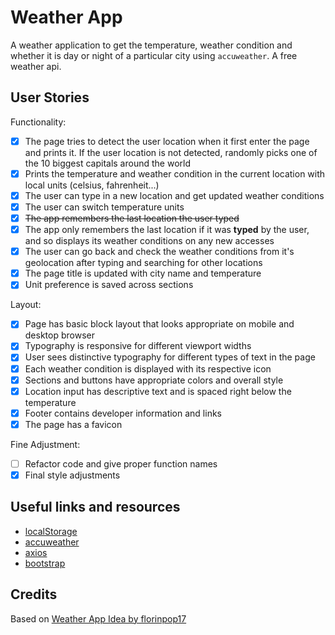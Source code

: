 # Weather App

A weather application to get the temperature, weather condition and whether it is day or night of a particular city using `accuweather`. A free weather api.

## User Stories

Functionality:

- [x] The page tries to detect the user location when it first enter the page and prints it. If the user location is not detected, randomly picks one of the 10 biggest capitals around the world
- [x] Prints the temperature and weather condition in the current location with local units (celsius, fahrenheit...)
- [x] The user can type in a new location and get updated weather conditions
- [x] The user can switch temperature units
- [x] ~~The app remembers the last location the user typed~~
- [x] The app only remembers the last location if it was **typed** by the user, and so displays its weather conditions on any new accesses
- [x] The user can go back and check the weather conditions from it's geolocation after typing and searching for other locations
- [x] The page title is updated with city name and temperature
- [x] Unit preference is saved across sections

Layout:

- [x] Page has basic block layout that looks appropriate on mobile and desktop browser
- [x] Typography is responsive for different viewport widths
- [x] User sees distinctive typography for different types of text in the page
- [x] Each weather condition is displayed with its respective icon
- [x] Sections and buttons have appropriate colors and overall style
- [x] Location input has descriptive text and is spaced right below the temperature
- [x] Footer contains developer information and links
- [x] The page has a favicon

Fine Adjustment:

- [ ] Refactor code and give proper function names
- [x] Final style adjustments

## Useful links and resources

- [localStorage](https://developer.mozilla.org/en-US/docs/Web/API/Window/localStorage)
- [accuweather](https://developer.accuweather.com/)
- [axios](https://github.com/axios/axios)
- [bootstrap](https://getbootstrap.com/)

## Credits

Based on [Weather App Idea by florinpop17](https://github.com/florinpop17/app-ideas/blob/master/Projects/1-Beginner/Weather-App.md)